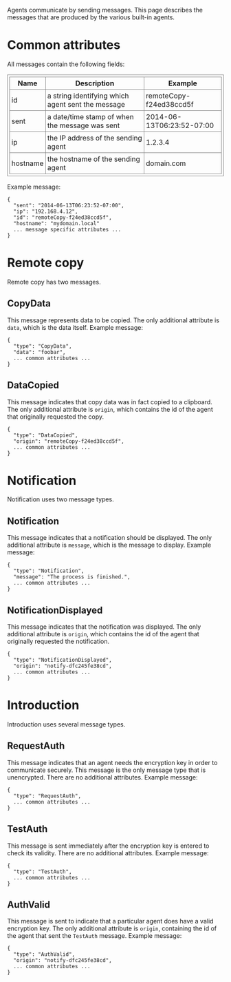 <style type="text/css">
table, th, td {
    border: 1px solid grey;
    padding: 4px;
}
</style>

Agents communicate by sending messages.  This page describes the messages that are produced by the various built-in agents.

# Common attributes

All messages contain the following fields:

| Name | Description | Example |
| ------------ | ------------- | ------------ |
| id | a string identifying which agent sent the message | remoteCopy-f24ed38ccd5f |
| sent | a date/time stamp of when the message was sent | 2014-06-13T06:23:52-07:00 |
| ip | the IP address of the sending agent | 1.2.3.4 |
| hostname | the hostname of the sending agent | domain.com |

Example message:

```
{
  "sent": "2014-06-13T06:23:52-07:00",
  "ip": "192.168.4.12",
  "id": "remoteCopy-f24ed38ccd5f",
  "hostname": "mydomain.local"
  ... message specific attributes ...
}
```

# Remote copy

Remote copy has two messages.

## CopyData

This message represents data to be copied.  The only additional attribute is `data`, which is the data itself.  Example message:

```
{
  "type": "CopyData",
  "data": "foobar",
  ... common attributes ...
}
```

## DataCopied

This message indicates that copy data was in fact copied to a clipboard.  The only additional attribute is `origin`, which contains the id of the agent that originally requested the copy.

```
{
  "type": "DataCopied",
  "origin": "remoteCopy-f24ed38ccd5f",
  ... common attributes ...
}
```

# Notification

Notification uses two message types.

## Notification

This message indicates that a notification should be displayed.  The only additional attribute is `message`, which is the message to display. Example message:

```
{
  "type": "Notification",
  "message": "The process is finished.",
  ... common attributes ...
}
```

## NotificationDisplayed

This message indicates that the notification was displayed.  The only additional attribute is `origin`, which contains the id of the agent that originally requested the notification.

```
{
  "type": "NotificationDisplayed",
  "origin": "notify-dfc245fe38cd",
  ... common attributes ...
}
```

# Introduction

Introduction uses several message types.

## RequestAuth

This message indicates that an agent needs the encryption key in order to communicate securely.  This message is the only message type that is unencrypted.  There are no additional attributes. Example message:

```
{
  "type": "RequestAuth",
  ... common attributes ...
}
```

## TestAuth

This message is sent immediately after the encryption key is entered to check its validity.  There are no additional attributes.  Example message:

```
{
  "type": "TestAuth",
  ... common attributes ...
}
```

## AuthValid

This message is sent to indicate that a particular agent does have a valid encryption key.  The only additional attribute is `origin`, containing the id of the agent that sent the `TestAuth` message.  Example message:

```
{
  "type": "AuthValid",
  "origin": "notify-dfc245fe38cd",
  ... common attributes ...
}
```
